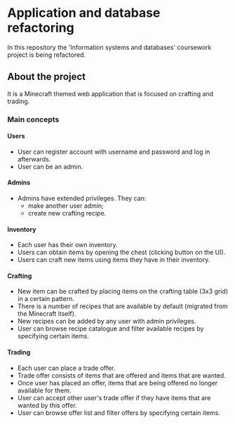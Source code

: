 # Application and database refactoring

In this repository the 'Information systems and databases' coursework project is being refactored.

## About the project

It is a Minecraft themed web application that is focused on crafting and trading.

### Main concepts

#### Users
* User can register account with username and password and log in afterwards.
* User can be an admin.

#### Admins
* Admins have extended privileges. They can:
    * make another user admin;
    * create new crafting recipe.

#### Inventory
* Each user has their own inventory.
* Users can obtain items by opening the chest (clicking button on the UI).
* Users can craft new items using items they have in their inventory.

#### Crafting
* New item can be crafted by placing items on the crafting table (3x3 grid) in a certain pattern.
* There is a number of recipes that are available by default (migrated from the Minecraft itself).
* New recipes can be added by any user with admin privileges.
* User can browse recipe catalogue and filter available recipes by specifying certain items.

#### Trading
* Each user can place a trade offer.
* Trade offer consists of items that are offered and items that are wanted.
* Once user has placed an offer, items that are being offered no longer available for them.
* User can accept other user's trade offer if they have items that are wanted by this offer.
* User can browse offer list and filter offers by specifying certain items.